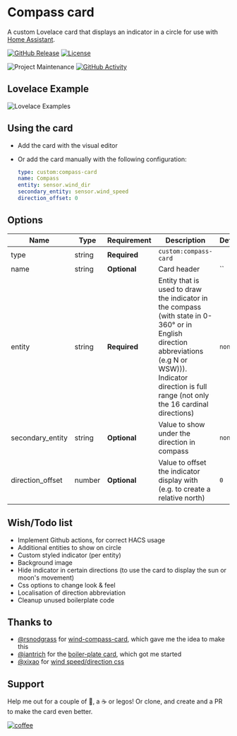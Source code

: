 # Compass card

A custom Lovelace card that displays an indicator in a circle for use with [Home Assistant](https://home-assistant.io/).

[![GitHub Release][releases-shield]][releases]
[![License][license-shield]](LICENSE.md)

<!-- [![hacs_badge](https://img.shields.io/badge/HACS-Custom-orange.svg?style=for-the-badge)](https://github.com/custom-components/hacs) -->

![Project Maintenance][maintenance-shield]
[![GitHub Activity][commits-shield]][commits]

<!-- ## HACS installation

1. Go into [HACS](https://hacs.xyz/) (Home Assistant Community Store) on your Home Assistant instance
2. Press menu icon and select **Custom repositories**
3. Add new repository
   <pre>
   url: https://github.com/tomvanswam/compass-card
   category: Lovelace
   </pre>
4. Force refresh the Home Assistant page (<kbd>Ctrl</kbd> + <kbd>F5</kbd>)
5. Add compass-card to your page -->

## Lovelace Example

![Lovelace Examples](https://raw.githubusercontent.com/tomvanswam/compass-card/dev/compass-card.png)

## Using the card

- Add the card with the visual editor
- Or add the card manually with the following configuration:

  ```yaml
  type: custom:compass-card
  name: Compass
  entity: sensor.wind_dir
  secondary_entity: sensor.wind_speed
  direction_offset: 0
  ```

## Options

| Name             | Type   | Requirement  | Description                                                                                                                                                                                                    | Default |
| ---------------- | ------ | ------------ | -------------------------------------------------------------------------------------------------------------------------------------------------------------------------------------------------------------- | ------- |
| type             | string | **Required** | `custom:compass-card`                                                                                                                                                                                          |
| name             | string | **Optional** | Card header                                                                                                                                                                                                    | ``      |
| entity           | string | **Required** | Entity that is used to draw the indicator in the compass (with state in 0-360° or in English direction abbreviations (e.g N or WSW))). Indicator direction is full range (not only the 16 cardinal directions) | `none`  |
| secondary_entity | string | **Optional** | Value to show under the direction in compass                                                                                                                                                                   | `none`  |
| direction_offset | number | **Optional** | Value to offset the indicator display with (e.g. to create a relative north)                                                                                                                                   | `0`     |

## Wish/Todo list

- Implement Github actions, for correct HACS usage
- Additional entities to show on circle
- Custom styled indicator (per entity)
- Background image
- Hide indicator in certain directions (to use the card to display the sun or moon's movement)
- Css options to change look & feel
- Localisation of direction abbreviation
- Cleanup unused boilerplate code

## Thanks to

- [@rsnodgrass](https://github.com/rsnodgrass) for [wind-compass-card](https://github.com/rsnodgrass/wind-compass-card), which gave me the idea to make this
- [@iantrich](https://www.github.com/iantrich) for the [boiler-plate card](https://github.com/custom-cards/boilerplate-card), which got me started
- [@xixao](https://codepen.io/xixao/) for [wind speed/direction css](https://codepen.io/xixao/pen/OPovyN)

## Support

Help me out for a couple of :beers:, a :coffee: or legos!
Or clone, and create and a PR to make the card even better.

[![coffee](https://www.buymeacoffee.com/assets/img/custom_images/black_img.png)](https://www.buymeacoffee.com/tomvanswam)

[commits-shield]: https://img.shields.io/github/commit-activity/y/tomvanswam/compass-card.svg?style=for-the-badge
[commits]: https://github.com/tomvanswam/compass-card/commits/master
[devcontainer]: https://code.visualstudio.com/docs/remote/containers
[license-shield]: https://img.shields.io/github/license/custom-cards/boilerplate-card.svg?style=for-the-badge
[maintenance-shield]: https://img.shields.io/maintenance/yes/2020.svg?style=for-the-badge
[releases-shield]: https://img.shields.io/github/release/tomvanswam/compass-card.svg?style=for-the-badge
[releases]: https://github.com/tomvanswam/compass-card/releases
